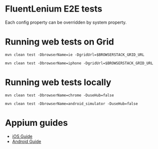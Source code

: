# FluentLenium E2E tests

Each config property can be overridden by system property.

# Running web tests on Grid

`mvn clean test -DbrowserName=ie -DgridUrl=$BROWSERSTACK_GRID_URL`

`mvn clean test -DbrowserName=iphone -DgridUrl=$BROWSERSTACK_GRID_URL`

# Running web tests locally

`mvn clean test -DbrowserName=chrome -DuseHub=false`

`mvn clean test -DbrowserName=android_simulator -DuseHub=false`

# Appium guides

- [iOS Guide](https://medium.com/2359media/tutorial-automated-testing-on-ios-with-appium-test-ng-and-java-on-mac-bc115d0ec881)
- [Android Guide](https://medium.com/2359media/tutorial-automated-testing-on-android-and-ios-with-appium-testng-and-java-on-mac-210119edf323)

